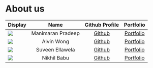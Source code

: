 # About us

Display |       Name        |              Github Profile              | Portfolio 
--------|:-----------------:|:----------------------------------------:|:---------:
![](https://via.placeholder.com/100.png?text=Photo) | Manimaran Pradeep | [Github](https://github.com/pradeep-cod) | [Portfolio](docs/team/pradeep-cod.md)
![](https://via.placeholder.com/100.png?text=Photo) | Alvin Wong | [Github](https://github.com/alvinnnnnnnnnn) | [Portfolio](docs/team/alvinnnnnnnnnn.md)
![](https://via.placeholder.com/100.png?text=Photo) | Suveen Ellawela | [Github](https://github.com/SuveenE) | [Portfolio](docs/team/suveene.md)
![](https://via.placeholder.com/100.png?text=Photo) | Nikhil Babu | [Github](https://github.com/nikhil-2101) | [Portfolio](docs/team/nikhil-2101.md)


